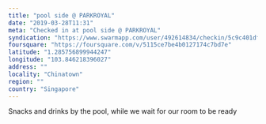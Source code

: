 ```yaml
---
title: "pool side @ PARKROYAL"
date: "2019-03-28T11:31"
meta: "Checked in at pool side @ PARKROYAL"
syndication: "https://www.swarmapp.com/user/492614834/checkin/5c9c401df96b2c0039876985"
foursquare: "https://foursquare.com/v/5115ce7be4b0127174c7bd7e"
latitude: "1.285756899944247"
longitude: "103.846218396027"
address: ""
locality: "Chinatown"
region: ""
country: "Singapore"
---
```

Snacks and drinks by the pool, while we wait for our room to be ready
